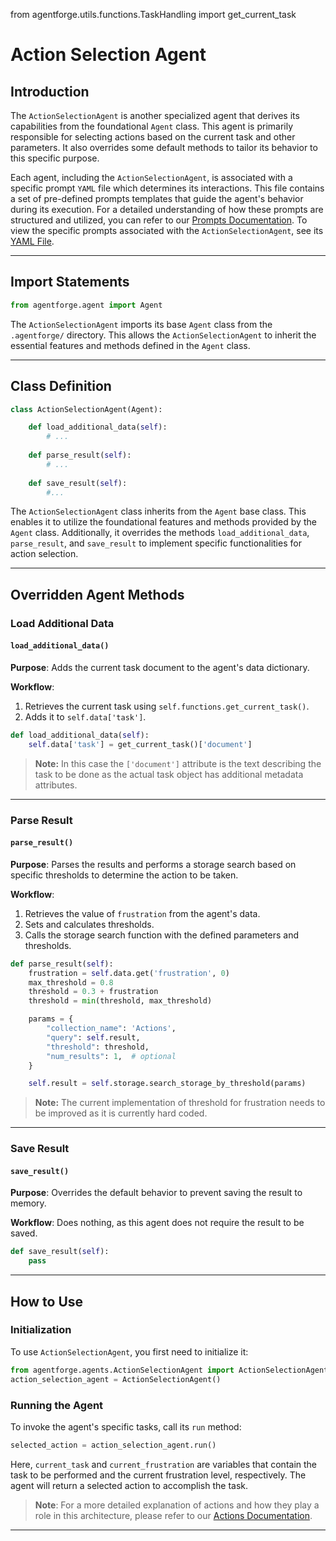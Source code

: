 from agentforge.utils.functions.TaskHandling import get_current_task

# Action Selection Agent

## Introduction

The `ActionSelectionAgent` is another specialized agent that derives its capabilities from the foundational `Agent` class. This agent is primarily responsible for selecting actions based on the current task and other parameters. It also overrides some default methods to tailor its behavior to this specific purpose.

Each agent, including the `ActionSelectionAgent`, is associated with a specific prompt `YAML` file which determines its interactions. This file contains a set of pre-defined prompts templates that guide the agent's behavior during its execution. For a detailed understanding of how these prompts are structured and utilized, you can refer to our [Prompts Documentation](../Prompts/AgentPrompts.md). To view the specific prompts associated with the `ActionSelectionAgent`, see its [YAML File](../../../../src/agentforge/utils/installer/agents/ActionSelectionAgent.yaml).

---

## Import Statements
```python
from agentforge.agent import Agent
```

The `ActionSelectionAgent` imports its base `Agent` class from the `.agentforge/` directory. This allows the `ActionSelectionAgent` to inherit the essential features and methods defined in the `Agent` class.

---

## Class Definition

```python
class ActionSelectionAgent(Agent):

    def load_additional_data(self):
        # ...
        
    def parse_result(self):
        # ...
        
    def save_result(self):
        #...
```

The `ActionSelectionAgent` class inherits from the `Agent` base class. This enables it to utilize the foundational features and methods provided by the `Agent` class. Additionally, it overrides the methods `load_additional_data`, `parse_result`, and `save_result` to implement specific functionalities for action selection.

---

## Overridden Agent Methods

### Load Additional Data
#### `load_additional_data()`

**Purpose**: Adds the current task document to the agent's data dictionary.

**Workflow**:
1. Retrieves the current task using `self.functions.get_current_task()`.
2. Adds it to `self.data['task']`.

```python
def load_additional_data(self):
    self.data['task'] = get_current_task()['document']
```

>**Note:** In this case the `['document']` attribute is the text describing the task to be done as the actual task object has additional metadata attributes.

---

### Parse Result
#### `parse_result()`

**Purpose**: Parses the results and performs a storage search based on specific thresholds to determine the action to be taken.

**Workflow**:
1. Retrieves the value of `frustration` from the agent's data.
2. Sets and calculates thresholds.
3. Calls the storage search function with the defined parameters and thresholds.

```python
def parse_result(self):
    frustration = self.data.get('frustration', 0)
    max_threshold = 0.8
    threshold = 0.3 + frustration
    threshold = min(threshold, max_threshold)

    params = {
        "collection_name": 'Actions',
        "query": self.result,
        "threshold": threshold,
        "num_results": 1,  # optional
    }

    self.result = self.storage.search_storage_by_threshold(params)
```

>**Note:** The current implementation of threshold for frustration needs to be improved as it is currently hard coded. 

---

### Save Result
#### `save_result()`

**Purpose**: Overrides the default behavior to prevent saving the result to memory.

**Workflow**: Does nothing, as this agent does not require the result to be saved.

```python
def save_result(self):
    pass
```

---

## How to Use

### Initialization

To use `ActionSelectionAgent`, you first need to initialize it:

```python
from agentforge.agents.ActionSelectionAgent import ActionSelectionAgent
action_selection_agent = ActionSelectionAgent()
```

### Running the Agent

To invoke the agent's specific tasks, call its `run` method:

```python
selected_action = action_selection_agent.run()
```

Here, `current_task` and `current_frustration` are variables that contain the task to be performed and the current frustration level, respectively. The agent will return a selected action to accomplish the task.

> **Note**: For a more detailed explanation of actions and how they play a role in this architecture, please refer to our [Actions Documentation](../../Tools/ToolsActions.md).

---